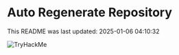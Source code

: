# Auto Regenerate Repository

This README was last updated: 2025-01-06 04:10:32

 ![TryHackMe](https://tryhackme.com/badge/533634)